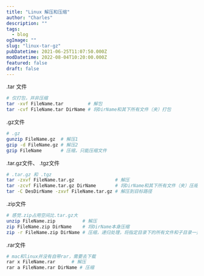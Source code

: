 ```yaml
---
title: "Linux 解压和压缩"
author: "Charles"
description: ""
tags:
  - blog
ogImage: ""
slug: "linux-tar-gz"
pubDatetime: 2021-06-25T11:07:50.000Z
modDatetime: 2022-08-04T10:20:00.000Z
featured: false
draft: false
---
```


.tar 文件

```bash
# 仅打包，并非压缩
tar -xvf FileName.tar         # 解包
tar -cvf FileName.tar DirName # 将DirName和其下所有文件（夹）打包
```

.gz文件

```bash
# .gz
gunzip FileName.gz  # 解压1
gzip -d FileName.gz # 解压2
gzip FileName       # 压缩，只能压缩文件
```

.tar.gz文件、 .tgz文件

```bash
# .tar.gz 和 .tgz
tar -zxvf FileName.tar.gz               # 解压
tar -zcvf FileName.tar.gz DirName       # 将DirName和其下所有文件（夹）压缩
tar -C DesDirName -zxvf FileName.tar.gz # 解压到目标路径
```

.zip文件

```bash
# 感觉.zip占用空间比.tar.gz大
unzip FileName.zip          # 解压
zip FileName.zip DirName    # 将DirName本身压缩
zip -r FileName.zip DirName # 压缩，递归处理，将指定目录下的所有文件和子目录一并压缩
```

.rar文件

```bash
# mac和linux并没有自带rar，需要去下载
rar x FileName.rar      # 解压
rar a FileName.rar DirName # 压缩
```
